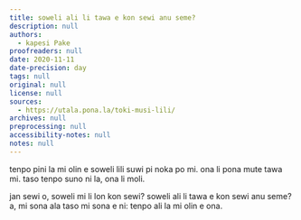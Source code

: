 ```yaml
---
title: soweli ali li tawa e kon sewi anu seme?
description: null
authors:
  - kapesi Pake
proofreaders: null
date: 2020-11-11
date-precision: day
tags: null
original: null
license: null
sources:
  - https://utala.pona.la/toki-musi-lili/
archives: null
preprocessing: null
accessibility-notes: null
notes: null
---
```


tenpo pini la mi olin e soweli lili suwi pi noka po mi. ona li pona mute tawa mi. taso tenpo suno ni la, ona li moli.

jan sewi o, soweli mi li lon kon sewi? soweli ali li tawa e kon sewi anu seme? a, mi sona ala taso mi sona e ni: tenpo ali la mi olin e ona.